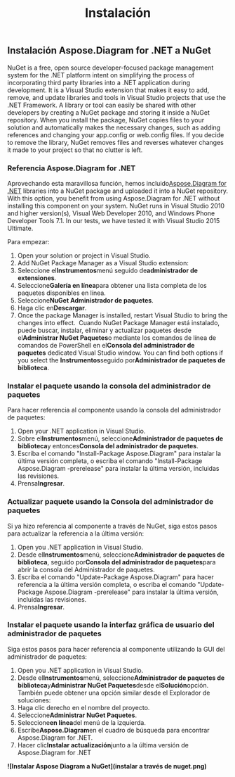 ﻿---
title: Instalación
type: docs
weight: 40
url: /es/net/installation/
description: Esta página describe cómo crear un nuevo visio con la biblioteca Aspose.Diagram.
---
## **Instalación Aspose.Diagram for .NET a NuGet**
NuGet is a free, open source developer-focused package management system for the .NET platform intent on simplifying the process of incorporating third party libraries into a .NET application during development. It is a Visual Studio extension that makes it easy to add, remove, and update libraries and tools in Visual Studio projects that use the .NET Framework. A library or tool can easily be shared with other developers by creating a NuGet package and storing it inside a NuGet repository. When you install the package, NuGet copies files to your solution and automatically makes the necessary changes, such as adding references and changing your app.config or web.config files. If you decide to remove the library, NuGet removes files and reverses whatever changes it made to your project so that no clutter is left.
### **Referencia Aspose.Diagram for .NET**
Aprovechando esta maravillosa función, hemos incluido[Aspose.Diagram for .NET](https://www.nuget.org/packages/Aspose.Diagram) libraries into a NuGet package and uploaded it into a NuGet repository. With this option, you benefit from using Aspose.Diagram for .NET without installing this component on your system. NuGet runs in Visual Studio 2010 and higher version(s), Visual Web Developer 2010, and Windows Phone Developer Tools 7.1. In our tests, we have tested it with Visual Studio 2015 Ultimate.

Para empezar:

1. Open your solution or project in Visual Studio.
1. Add NuGet Package Manager as a Visual Studio extension:
 1. Seleccione el**Instrumentos**menú seguido de**administrador de extensiones**.
 1. Seleccione**Galería en línea**para obtener una lista completa de los paquetes disponibles en línea.
 1. Seleccione**NuGet Administrador de paquetes**.
 1. Haga clic en**Descargar**.
   1. Once the package Manager is installed, restart Visual Studio to bring the changes into effect. 
Cuando NuGet Package Manager está instalado, puede buscar, instalar, eliminar y actualizar paquetes desde el**Administrar NuGet Paquetes**o mediante los comandos de línea de comandos de PowerShell en el**Consola del administrador de paquetes** dedicated Visual Studio window. You can find both options if you select the **Instrumentos**seguido por**Administrador de paquetes de biblioteca**.
### **Instalar el paquete usando la consola del administrador de paquetes**
Para hacer referencia al componente usando la consola del administrador de paquetes:

1. Open your .NET application in Visual Studio.
1. Sobre el**Instrumentos**menú, seleccione**Administrador de paquetes de biblioteca**y entonces**Consola del administrador de paquetes**.
1. Escriba el comando "Install-Package Aspose.Diagram" para instalar la última versión completa, o escriba el comando "Install-Package Aspose.Diagram -prerelease" para instalar la última versión, incluidas las revisiones.
1. Prensa**Ingresar**.
### **Actualizar paquete usando la Consola del administrador de paquetes**
Si ya hizo referencia al componente a través de NuGet, siga estos pasos para actualizar la referencia a la última versión:

1. Open you .NET application in Visual Studio.
1. Desde el**Instrumentos**menú, seleccione**Administrador de paquetes de biblioteca**, seguido por**Consola del administrador de paquetes**para abrir la consola del Administrador de paquetes.
1. Escriba el comando "Update-Package Aspose.Diagram" para hacer referencia a la última versión completa, o escriba el comando "Update-Package Aspose.Diagram -prerelease" para instalar la última versión, incluidas las revisiones.
1. Prensa**Ingresar**.
### **Instalar el paquete usando la interfaz gráfica de usuario del administrador de paquetes**
Siga estos pasos para hacer referencia al componente utilizando la GUI del administrador de paquetes:

1. Open you .NET application in Visual Studio.
1. Desde el**Instrumentos**menú, seleccione**Administrador de paquetes de biblioteca**y**Administrar NuGet Paquetes**desde el**Solución**opción.
 También puede obtener una opción similar desde el Explorador de soluciones:
 1. Haga clic derecho en el nombre del proyecto.
 1. Seleccione**Administrar NuGet Paquetes**.
1. Seleccione**en línea**del menú de la izquierda.
1. Escribe**Aspose.Diagram**en el cuadro de búsqueda para encontrar Aspose.Diagram for .NET.
1. Hacer clic**Instalar actualización**junto a la última versión de Aspose.Diagram for .NET

**![Instalar Aspose Diagram a NuGet](instalar a través de nuget.png)**
